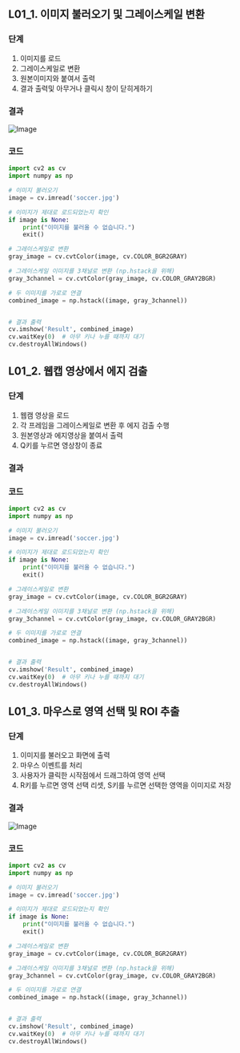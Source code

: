## L01_1. 이미지 불러오기 및 그레이스케일 변환
### 단계
1. 이미지를 로드
2. 그레이스케일로 변환
3. 원본이미지와 붙여서 출력
4. 결과 출력및 아무거나 클릭시 창이 닫히게하기

### 결과
![Image](https://github.com/user-attachments/assets/50b7ae46-e5b8-48b4-811a-2916574e25cc)
### 코드
```python
import cv2 as cv
import numpy as np

# 이미지 불러오기
image = cv.imread('soccer.jpg')

# 이미지가 제대로 로드되었는지 확인
if image is None:
    print("이미지를 불러올 수 없습니다.")
    exit()

# 그레이스케일로 변환
gray_image = cv.cvtColor(image, cv.COLOR_BGR2GRAY)

# 그레이스케일 이미지를 3채널로 변환 (np.hstack을 위해)
gray_3channel = cv.cvtColor(gray_image, cv.COLOR_GRAY2BGR)

# 두 이미지를 가로로 연결
combined_image = np.hstack((image, gray_3channel))


# 결과 출력
cv.imshow('Result', combined_image)
cv.waitKey(0)  # 아무 키나 누를 때까지 대기
cv.destroyAllWindows()
```

## L01_2. 웹캡 영상에서 에지 검출
### 단계
1. 웹캠 영상을 로드
2. 각 프레임을 그레이스케일로 변환 후 에지 검출 수행
3. 원본영상과 에지영상을 붙여서 출력
4. Q키를 누르면 영상창이 종료

### 결과

### 코드
```python
import cv2 as cv
import numpy as np

# 이미지 불러오기
image = cv.imread('soccer.jpg')

# 이미지가 제대로 로드되었는지 확인
if image is None:
    print("이미지를 불러올 수 없습니다.")
    exit()

# 그레이스케일로 변환
gray_image = cv.cvtColor(image, cv.COLOR_BGR2GRAY)

# 그레이스케일 이미지를 3채널로 변환 (np.hstack을 위해)
gray_3channel = cv.cvtColor(gray_image, cv.COLOR_GRAY2BGR)

# 두 이미지를 가로로 연결
combined_image = np.hstack((image, gray_3channel))


# 결과 출력
cv.imshow('Result', combined_image)
cv.waitKey(0)  # 아무 키나 누를 때까지 대기
cv.destroyAllWindows()
```


## L01_3. 마우스로 영역 선택 및 ROI 추출
### 단계
1. 이미지를 불러오고 화면에 출력
2. 마우스 이벤트를 처리
3. 사용자가 클릭한 시작점에서 드래그하여 영역 선택
4. R키를 누르면 영역 선택 리셋, S키를 누르면 선택한 영역을 이미지로 저장

### 결과
![Image](https://github.com/user-attachments/assets/6ffba2fb-2d10-4f83-887e-cdb2584a9399)

### 코드
```python
import cv2 as cv
import numpy as np

# 이미지 불러오기
image = cv.imread('soccer.jpg')

# 이미지가 제대로 로드되었는지 확인
if image is None:
    print("이미지를 불러올 수 없습니다.")
    exit()

# 그레이스케일로 변환
gray_image = cv.cvtColor(image, cv.COLOR_BGR2GRAY)

# 그레이스케일 이미지를 3채널로 변환 (np.hstack을 위해)
gray_3channel = cv.cvtColor(gray_image, cv.COLOR_GRAY2BGR)

# 두 이미지를 가로로 연결
combined_image = np.hstack((image, gray_3channel))


# 결과 출력
cv.imshow('Result', combined_image)
cv.waitKey(0)  # 아무 키나 누를 때까지 대기
cv.destroyAllWindows()
```
